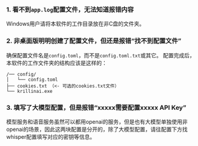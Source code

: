 ### 1. 看不到`app.log`配置文件，无法知道报错内容
Windows用户请将本软件的工作目录放在非C盘的文件夹。

### 2. 非桌面版明明创建了配置文件，但还是报错“找不到配置文件”
确保配置文件名是`config.toml`，而不是`config.toml.txt`或其它。
配置完成后，本软件的工作文件夹的结构应该是这样的：
```
/── config/
│   └── config.toml
├── cookies.txt （<- 可选的cookies.txt文件）
└── krillinai.exe
```

### 3. 填写了大模型配置，但是报错“xxxxx需要配置xxxxx API Key”
模型服务和语音服务虽然可以都用openai的服务，但是也有大模型单独使用非openai的场景，因此这两块配置是分开的，除了大模型配置，请往配置下方找whisper配置填写对应的密钥等信息。